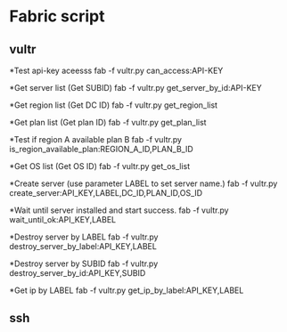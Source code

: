 Fabric script
=====================
vultr
---------------------
*Test api-key aceesss
fab -f vultr.py can_access:API-KEY

*Get server list (Get SUBID)
fab -f vultr.py get_server_by_id:API-KEY

*Get region list (Get DC ID)
fab -f vultr.py get_region_list

*Get plan list (Get plan ID)
fab -f vultr.py get_plan_list

*Test if region A available plan B
fab -f vultr.py is_region_available_plan:REGION_A_ID,PLAN_B_ID

*Get OS list (Get OS ID)
fab -f vultr.py get_os_list

*Create server (use parameter LABEL to set server name.)
fab -f vultr.py create_server:API_KEY,LABEL,DC_ID,PLAN_ID,OS_ID

*Wait until server installed and start success.
fab -f vultr.py wait_until_ok:API_KEY,LABEL

*Destroy server by LABEL
fab -f vultr.py destroy_server_by_label:API_KEY,LABEL

*Destroy server by SUBID
fab -f vultr.py destroy_server_by_id:API_KEY,SUBID

*Get ip by LABEL
fab -f vultr.py get_ip_by_label:API_KEY,LABEL


ssh
---------------------